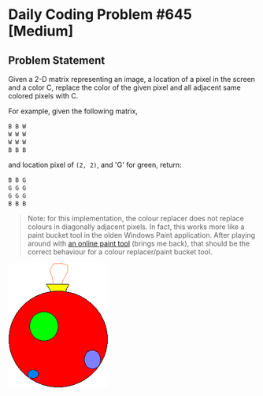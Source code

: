 # Daily Coding Problem #645 [Medium]

## Problem Statement

Given a 2-D matrix representing an image, a location of a pixel in the screen and a color C,
replace the color of the given pixel and all adjacent same colored pixels with C.

For example, given the following matrix,
```text
B B W
W W W
W W W
B B B
```

and location pixel of `(2, 2)`, and 'G' for green, return:
```text
B B G
G G G
G G G
B B B
```

> Note: for this implementation, the colour replacer does not replace colours in diagonally adjacent pixels.
> In fact, this works more like a paint bucket tool in the olden Windows Paint application.
> After playing around with [an online paint tool](https://paint.js.org/) (brings me back), that should be the correct
> behaviour for a colour replacer/paint bucket tool.

![Christmas bauble drawn to experiment with how the implementation should work](./christmas_bauble.png)
